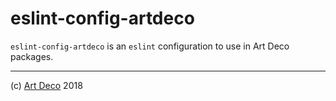 # eslint-config-artdeco

`eslint-config-artdeco` is an `eslint` configuration to use in Art Deco packages.

---

(c) [Art Deco][1] 2018

[1]: https://artdeco.bz
